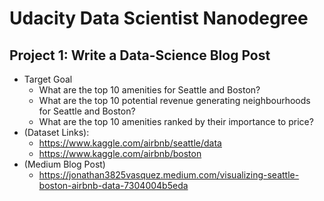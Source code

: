 # Udacity Data Scientist Nanodegree
## Project 1: Write a Data-Science Blog Post
* Target Goal
  * What are the top 10 amenities for Seattle and Boston?
  * What are the top 10 potential revenue generating neighbourhoods for Seattle and Boston?
  * What are the top 10 amenities ranked by their importance to price?
* (Dataset Links):
  * https://www.kaggle.com/airbnb/seattle/data
  * https://www.kaggle.com/airbnb/boston
* (Medium Blog Post)
  * https://jonathan3825vasquez.medium.com/visualizing-seattle-boston-airbnb-data-7304004b5eda
